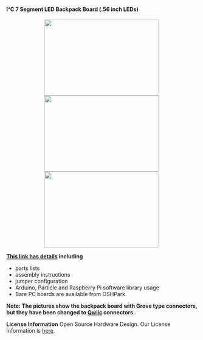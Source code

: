 #### I²C 7 Segment LED Backpack Board (.56 inch LEDs)

<div style="text-align: center;">
<div style="display: inline-block; margin-right: 5px;">
<a href="https://www.dcity.org/dcity/wp-content/uploads/i2c-7-seg-led-dot56inch-with-seeeduino.jpg"><img src="https://www.dcity.org/dcity/wp-content/uploads/i2c-7-seg-led-dot56inch-with-seeeduino-600x400.jpg" alt="" width="300" height="200" class="alignnone size-medium wp-image-517" /></a>
</div>
<div style="display: inline-block; margin-right: 5px;">
<a href="https://www.dcity.org/dcity/wp-content/uploads/i2c-7-seg-led-dot56inch-front.jpg"><img src="https://www.dcity.org/dcity/wp-content/uploads/i2c-7-seg-led-dot56inch-front-600x400.jpg" alt="" width="300" height="200" class="alignnone size-medium wp-image-517" /></a>
</div>
<div style="display: inline-block; margin-right: 5px;">
<a href="https://www.dcity.org/dcity/wp-content/uploads/i2c-7-seg-led-dot56inch-back.jpg"><img src="https://www.dcity.org/dcity/wp-content/uploads/i2c-7-seg-led-dot56inch-back-600x400.jpg" alt="" width="300" height="200" class="alignnone size-medium wp-image-517" /></a>
</div>
</div>


**[This link has details](https://www.dcity.org/portfolio/i2c-7-segment-led-backpack-dot56inch/) including**  
* parts lists
* assembly instructions
* jumper configuration
* Arduino, Particle and Raspberry Pi software library usage
* Bare PC boards are available from OSHPark.

**Note: The pictures show the backpack board with Grove type connectors, but they have been changed to [Qwiic](https://www.sparkfun.com/qwiic) connectors.**

**License Information**
Open Source Hardware Design. Our License Information is [here](https://www.dcity.org/license-information/).
